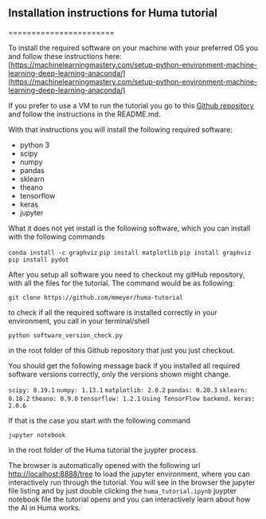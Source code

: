 ## Installation instructions for Huma tutorial
=======================

To install the required software on your machine with your preferred OS you and follow these instructions here: [https://machinelearningmastery.com/setup-python-environment-machine-learning-deep-learning-anaconda/](https://machinelearningmastery.com/setup-python-environment-machine-learning-deep-learning-anaconda/)

If you prefer to use a VM to run the tutorial you go to this [Github repository](https://github.com/mmeyer/deep-learning-vm.git) and follow the instructions in the README.md.

With that instructions you will install the following required software:
- python 3
- scipy
- numpy
- pandas
- sklearn
- theano
- tensorflow
- keras
- jupyter

What it does not yet install is the following software, which you can install with the following commands

`conda install -c graphviz`
`pip install matplotlib`
`pip install graphviz`
`pip install pydot`


After you setup all software you need to checkout my gitHub repository, with all the files for the tutorial. The command would be as following:

`git clone https://github.com/mmeyer/huma-tutorial`

to check if all the required software is installed correctly in your environment, you call in your terminal/shell

`python software_version_check.py`

in the root folder of this Github repository that just you just checkout.

You should get the following message back if you installed all required software versions correctly, only the versions shown might change.

`scipy: 0.19.1`
`numpy: 1.13.1`
`matplotlib: 2.0.2`
`pandas: 0.20.3`
`sklearn: 0.18.2`
`theano: 0.9.0`
`tensorflow: 1.2.1`
`Using TensorFlow backend.`
`keras: 2.0.6`

If that is the case you start with the following command

`jupyter notebook`

in the root folder of the Huma tutorial the juypter process.

The browser is automatically opened with the following url [http://localhost:8888/tree](http://localhost:8888/tree) to load the jupyter environment, where you can interactively run through the tutorial. You will see in the browser the jupyter file listing and by just double clicking the `huma_tutorial.ipynb` juypter notebook file the tutorial opens and you can interactively learn about how the AI in Huma works.
